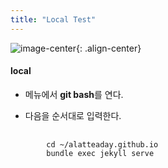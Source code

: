 ```yaml
---
title: "Local Test"
---
```


![image-center]({{'/MachineLearning/images/peanut-butter-cookies-lg.jpg'|absolute_url}}){: .align-center}

#### local

- 메뉴에서 **git bash**를 연다.

- 다음을 순서대로 입력한다.

<pre>
    <code>
        cd ~/alatteaday.github.io  
        bundle exec jekyll serve  
    </code>
</pre>


